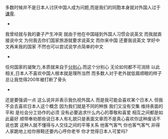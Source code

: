 多数时候并不是日本人讨厌中国人成为问题,而是我们的同胞本身就对外国人过于[谦卑](https://www.zhihu.com/search?q=%E8%B0%A6%E5%8D%91&search_source=Entity&hybrid_search_source=Entity&hybrid_search_extra=%7B%22sourceType%22%3A%22answer%22%2C%22sourceId%22%3A147657145%7D).

-

我曾经就与我的妻子产生冲突 就由于他在中国碰到外国人习惯会说英文 而我就直接说中文 为何我去你们国家旅游就要求说英文 而你来中国 还要我说英文 学好中文再来我的国家 不然也可以尝试说学点简单的中文

-

任何国家的凝聚力,本质就来自于[分别心](https://www.zhihu.com/search?q=%E5%88%86%E5%88%AB%E5%BF%83&search_source=Entity&hybrid_search_source=Entity&hybrid_search_extra=%7B%22sourceType%22%3A%22answer%22%2C%22sourceId%22%3A147657145%7D).而这个分别心 无论如何都不可消除 以此相关,日本人不喜欢中国人根本就是理所当然 而多数人对于老外就低眉顺眼的样子 总让我觉得200年被打断了骨头

-

还是要强调一点 这么说并非表示我仇视外国人 而是我可能会喜欢某个日本人 但我不会去喜欢日本人这个概念 因为我们就是不同的种族 我们又没有交集 维持表面的平和 是社会分工协作的必须 没有必要追求什么内心的尊敬和喜爱 相互之间都是如此最好 顺带奉劝那些说日本人有礼貌只是表面文章而不是真心喜欢你这种废话不说也罢 这种人就不懂得与人交往之间的平等关系 他客气客气 你也客气客气 非得人家跪地上给你擦鞋还要内心呼你老爷 你才觉得日本人可爱吗?